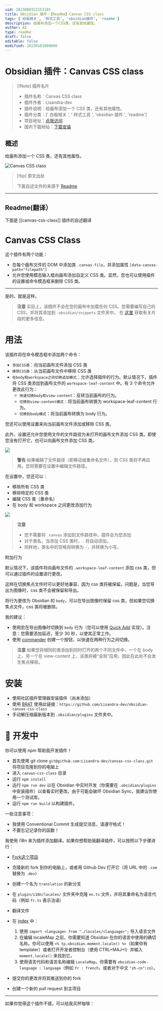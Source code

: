 ```yaml
---
uid: 2023080322153185
title: Obsidian 插件：【Readme】Canvas CSS class
tags: ['白板相关', '样式工具', 'obsidian插件', 'readme']
description: 给画布添加一个CSS类，还有其他属性。
author: AI
type: readme
draft: false
editable: false
modified: 20230101000000
---
```


# Obsidian 插件：Canvas CSS class

> [!Note] 插件名片
> - 插件名称：Canvas CSS class
> - 插件作者：Lisandra-dev
> - 插件说明：给画布添加一个 CSS 类，还有其他属性。
> - 插件分类：[' 白板相关 ', ' 样式工具 ', 'obsidian 插件 ', 'readme']
> - 项目地址：[点我访问](https://github.com/Lisandra-dev/obsidian-canvas-css-class)
> - 国内下载地址：[下载安装](https://pkmer.cn/products/plugin/pluginMarket/?canvas-css-class)

## 概述

给画布添加一个 CSS 类，还有其他属性。

![Canvas CSS class](https://cdn.pkmer.cn/covers/canvas-css-class.png!pkmer)

> [!tip] 原文出处
>
>下面自述文件的来源于 [Readme](https://ghproxy.net/https://raw.githubusercontent.com/Lisandra-dev/obsidian-canvas-css-class/master/README.md)
>

---

## Readme(翻译）

下面是 [[canvas-css-class]] 插件的自述翻译

# Canvas CSS Class

这个插件有两个功能：

- 在每个画布文件的 DOM 中添加类 `.canvas-file`，并添加属性 `[data-canvas-path="filepath"]`
- 允许您使用模态输入框向画布添加自定义 CSS 类。显然，您也可以使用插件的设置或命令模态框来删除 CSS 类。

---

是的，就是这样。

> **注意**
> 实际上，该插件不会在您的画布中加载任何 CSS。您需要编写自己的 CSS，并将其添加到 `.obsidian/snippets` 文件夹中。
> 在 [这里](https://help.obsidian.md/Extending+Obsidian/CSS+snippets) 获取有关片段的更多信息。

# 用法

该插件将在命令模态框中添加两个命令：

- `添加CSS类`：向当前画布文件添加 CSS 类
- `移除CSS类`：从当前画布文件中移除 CSS 类
- `在body和workspace之间切换追加模式`：允许选择插件的行为。默认情况下，插件将 CSS 类添加到画布文件的 `workspace-leaf-content` 中。有 3 个命令允许更改此行为：
  - `快速切换body和view-content`：反转当前画布的行为。
  - `切换到view-content模式`：将当前画布转换为 workspace-leaf-content 行为。
  - `切换到body模式`：将当前画布转换为 body 行为。

您还可以使用设置来向当前画布文件添加或移除 CSS 类。

此外，设置还允许您使用文件的文件路径为未打开的画布文件添加 CSS 类。即使您没有打开它，也可以向画布文件添加 CSS 类。

![](docs/add_css_class_settings.png)

> **警告**
> 如果编辑了文件路径（即移动或重命名文件），则 CSS 类将不再应用。您将需要在设置中编辑文件路径。

在设置中，您还可以：

- 移除所有 CSS 类
- 移除特定的 CSS 类
- 编辑 CSS 类（重命名）
- 在 body 和 workspace 之间更改添加行为

![](docs/canvas-settings.png)

> **注意**
> - 您不需要将 `.canvas` 添加到文件路径中。插件会为您添加
> - 对于类名，当添加 CSS 类时，`.` 将自动添加。
> - 同样地，类名中的空格将转换为 `-`，并转换为小写。

附加行为

默认情况下，该插件将向画布文件的 `.workspace-leaf-content` 添加 css 类，但可以通过插件的设置进行更改。

这样在切换焦点文件时可以更好地兼容，因为 css 类将被保留。问题是，当您导出为图像时，css 类不会被保留和导出。

将行为更改为 Obsidian 的 `body`，可以在导出图像时保留 css 类，但如果您切换焦点文件，css 类将被删除。

我的建议：

- 使用宏在导出图像时切换到 `body` 行为（您可以使用 [Quick Add](https://github.com/chhoumann/quickadd) 实现）。注意：您需要添加延迟，至少 30 秒，以使其正常工作。
- 使用 [commander](https://github.com/phibr0/obsidian-commander) 创建一个按钮，以快速在两种行为之间切换。

> **注意**
> 如果您将相同的类添加到同时打开的两个不同文件中，一个在 body 上，另一个在 view-content 上，该类将被“全局”应用，因此在此处不会发生焦点移除。

# 安装

- 使用社区插件管理器安装插件（尚未添加）
- 使用 [BRAT](https://github.com/TfTHacker/obsidian42-brat) 使用此链接：`https://github.com/Lisandra-dev/obsidian-canvas-css-class`
- 手动解压缩最新版本到 `.obsidian/plugins` 文件夹中。

# :robot: 开发中

你可以使用 npm 帮助我开发插件！

- 首先使用 git clone `git@github.com:Lisandra-dev/canvas-css-class.git` 将项目克隆到你的电脑上
- 进入 `canvas-css-class` 目录
- 运行 `npm install`
- 运行 `npm run dev` 以在 Obsidian 中实时开发（你需要在 `.obsidian/plugins` 中安装插件）以查看实时更改。由于可能会破坏 Obsidian Sync，我建议你使用一个测试库。
- 运行 `npm run build` 以构建插件。

一些注意事项：

- 我使用 Conventional Commit 生成提交消息，请遵守格式！
- 不要忘记记录你的函数！

我使用 i18n 来为插件添加翻译。如果你想帮助我翻译插件，可以按照以下步骤进行：

- [Fork这个项目](https://github.com/Lisandra-dev/obsidian-canvas-css-class/fork)
- 克隆新的 fork 到你的电脑上，或者用 Github Dev 打开它（将 URL 中的 `.com` 替换为 `.dev`）
- 创建一个名为 `translation` 的新分支
- 在 `plugin/i18n/locales/` 文件夹中克隆 `en.ts` 文件，并将其重命名为语言代码（例如 `fr.ts` 表示法语）
- 翻译文件
- 在 [index](plugin/i18n/index.ts) 中：
    1. 使用 `import <language> from "./locales/<language>";` 导入语言文件
    2. 在编辑 localeMap 之前，你需要知道 Obsidian 在你的语言中使用的确切名称。你可以使用 `<% tp.obsidian.moment.locale() %>`（如果你有 templater）或者打开开发者控制台（使用 CTRL+MAJ+I）并输入 `moment.locale()` 来找到它。
    3. 使用语言代码和语言名称编辑 `LocaleMap`。你需要有 `obsidian-code-language : language`（例如 `fr : french`，或者对于中文 `"zh-cn":cn`）。

- 提交你的更改并将其推送到你的 fork
- 创建一个新的 pull request 到主项目


---

如果你觉得这个插件不错，可以给我买杯咖啡：<br/>
